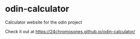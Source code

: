 # odin-calculator
Calculator website for the odin project

Check it out at https://24chromosones.github.io/odin-calculator/